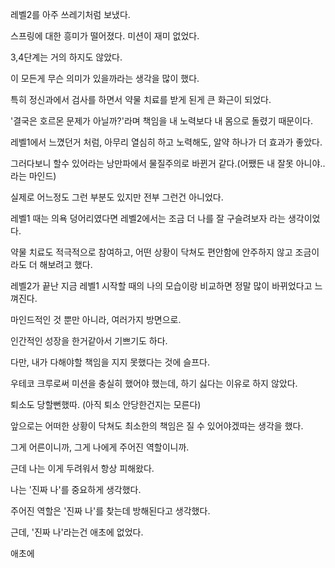 
레벨2를 아주 쓰레기처럼 보냈다.

스프링에 대한 흥미가 떨어졌다.
미션이 재미 없었다.

3,4단계는 거의 하지도 않았다.

이 모든게 무슨 의미가 있을까라는 생각을 많이 했다.

특히 정신과에서 검사를 하면서 약물 치료를 받게 된게 큰 화근이 되었다.

'결국은 호르몬 문제가 아닐까?'라며 책임을 내 노력보다 내 몸으로 돌렸기 때문이다.

레벨1에서 느꼈던거 처럼, 아무리 열심히 하고 노력해도, 알약 하나가 더 효과가 좋았다.

그러다보니 할수 있어라는 낭만파에서 물질주의로 바뀐거 같다.(어쨌든 내 잘못 아니야..라는 마인드)

실제로 어느정도 그런 부분도 있지만 전부 그런건 아니었다.

레벨1 때는 의욕 덩어리였다면 레벨2에서는 조금 더 나를 잘 구슬려보자 라는 생각이었다.

약물 치료도 적극적으로 참여하고, 어떤 상황이 닥쳐도 편안함에 안주하지 않고 조금이라도 더 해보려고 했다. 

레벨2가 끝난 지금 레벨1 시작할 때의 나의 모습이랑 비교하면 정말 많이 바뀌었다고 느껴진다.

마인드적인 것 뿐만 아니라, 여러가지 방면으로.

인간적인 성장을 한거같아서 기쁘기도 하다.

다만, 내가 다해야할 책임을 지지 못했다는 것에 슬프다.

우테코 크루로써 미션을 충실히 했어야 했는데, 하기 싫다는 이유로 하지 않았다.

퇴소도 당할뻔했따. (아직 퇴소 안당한건지는 모른다)

앞으로는 어떠한 상황이 닥쳐도 최소한의 책임은 질 수 있어야겠따는 생각을 했다.

그게 어른이니까, 그게 나에게 주어진 역할이니까.

근데 나는 이게 두려워서 항상 피해왔다.

나는 '진짜 나'를 중요하게 생각했다.

주어진 역할은 '진짜 나'를 찾는데 방해된다고 생각했다.

근데, '진짜 나'라는건 애초에 없었다.

애초에 